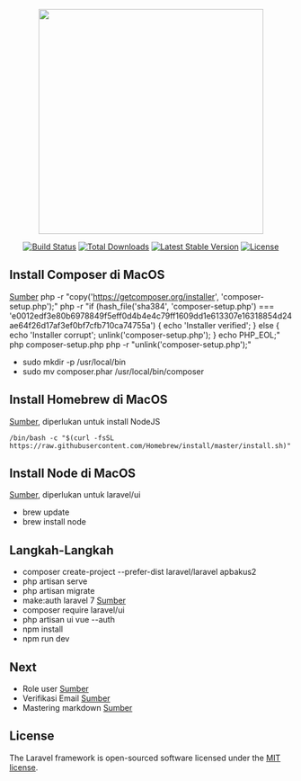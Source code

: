<p align="center"><img src="https://res.cloudinary.com/dtfbvvkyp/image/upload/v1566331377/laravel-logolockup-cmyk-red.svg" width="400"></p>

<p align="center">
<a href="https://travis-ci.org/laravel/framework"><img src="https://travis-ci.org/laravel/framework.svg" alt="Build Status"></a>
<a href="https://packagist.org/packages/laravel/framework"><img src="https://poser.pugx.org/laravel/framework/d/total.svg" alt="Total Downloads"></a>
<a href="https://packagist.org/packages/laravel/framework"><img src="https://poser.pugx.org/laravel/framework/v/stable.svg" alt="Latest Stable Version"></a>
<a href="https://packagist.org/packages/laravel/framework"><img src="https://poser.pugx.org/laravel/framework/license.svg" alt="License"></a>
</p>

## Install Composer di MacOS

[Sumber](https://www.dumetschool.com/blog/cara-menginstall-composer-di-mac-os-terbaru)
php -r "copy('https://getcomposer.org/installer', 'composer-setup.php');"
php -r "if (hash_file('sha384', 'composer-setup.php') === 'e0012edf3e80b6978849f5eff0d4b4e4c79ff1609dd1e613307e16318854d24ae64f26d17af3ef0bf7cfb710ca74755a') { echo 'Installer verified'; } else { echo 'Installer corrupt'; unlink('composer-setup.php'); } echo PHP_EOL;"
php composer-setup.php
php -r "unlink('composer-setup.php');"

- sudo mkdir -p /usr/local/bin
- sudo mv composer.phar /usr/local/bin/composer

## Install Homebrew di MacOS

[Sumber](https://brew.sh/), diperlukan untuk install NodeJS
```
/bin/bash -c "$(curl -fsSL https://raw.githubusercontent.com/Homebrew/install/master/install.sh)"
```
## Install Node di MacOS

[Sumber](https://treehouse.github.io/installation-guides/mac/node-mac.html), diperlukan untuk laravel/ui

- brew update
- brew install node

## Langkah-Langkah

- composer create-project --prefer-dist laravel/laravel apbakus2
- php artisan serve
- php artisan migrate
- make:auth laravel 7 [Sumber](https://www.wahyunanangwidodo.com/2020/04/cara-menggunakan-php-artisan-make-auth-di-laravel-7.html)
- composer require laravel/ui
- php artisan ui vue --auth
- npm install
- npm run dev

## Next

- Role user [Sumber](https://www.wahyunanangwidodo.com/2020/04/membuat-role-users-dengan-laravel.html)
- Verifikasi Email [Sumber](https://www.lab-informatika.com/menambahkan-email-verification-laravel)
- Mastering markdown [Sumber](https://guides.github.com/features/mastering-markdown/)

## License

The Laravel framework is open-sourced software licensed under the [MIT license](https://opensource.org/licenses/MIT).
